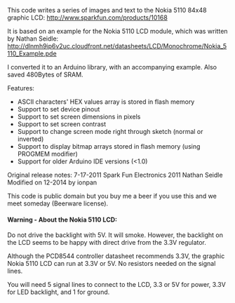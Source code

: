 This code writes a series of images and text to the Nokia 5110 84x48 graphic LCD:
http://www.sparkfun.com/products/10168

It is based on an example for the Nokia 5110 LCD module, which was written by Nathan Seidle:
http://dlnmh9ip6v2uc.cloudfront.net/datasheets/LCD/Monochrome/Nokia_5110_Example.pde

I converted it to an Arduino library, with an accompanying example. Also saved 480Bytes of SRAM.

Features:
 * ASCII characters' HEX values array is stored in flash memory
 * Support to set device pinout
 * Support to set screen dimensions in pixels
 * Support to set screen contrast
 * Support to change screen mode right through sketch (normal or inverted)
 * Support to display bitmap arrays stored in flash memory (using PROGMEM modifier)
 * Support for older Arduino IDE versions (<1.0)


Original release notes:
7-17-2011
Spark Fun Electronics 2011
Nathan Seidle
Modified on 12-2014 by ionpan

This code is public domain but you buy me a beer if you use this and we meet someday (Beerware license).


#### Warning - About the Nokia 5110 LCD:

Do not drive the backlight with 5V. It will smoke. However, the backlight on the LCD seems to be
happy with direct drive from the 3.3V regulator.

Although the PCD8544 controller datasheet recommends 3.3V, the graphic Nokia 5110 LCD can run at 3.3V or 5V.
No resistors needed on the signal lines.

You will need 5 signal lines to connect to the LCD, 3.3 or 5V for power, 3.3V for LED backlight, and 1 for ground.
